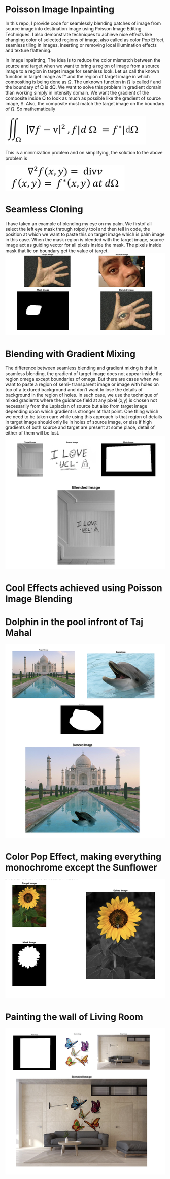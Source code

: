 # Poisson Image Inpainting
In this repo, I provide code for seamlessly blending patches of image from source image into destination image 
using Poisson Image Editing Techniques. I also demonstrate techniques to achieve nice effects like changing color of 
selected regions of image, also called as color Pop Effect, seamless tiling in images, inserting or removing local 
illumination effects and texture flattening.

In Image Inpainting, The idea is to reduce the color mismatch between the source and target when we want to bring a region of image from a source image to a region in target image for seamless look. Let us call the known function in target image as f* and the region of target image in which compositing is being done as Ω. The unknown function in Ω is called f and the boundary of Ω is dΩ. We want to solve this problem in gradient domain than working simply in intensity domain. We want the gradient of the composite inside Ω to look as much as possible like the gradient of source image, S. Also, the composite must match the target image on the boundary of Ω. So mathematically

![alt tag](https://github.com/apurvmmmec/Poisson-Image-Inpainting/blob/master/resources/eq1.png)


This is a minimization problem and on simplifying, the solution to the above problem is


![alt tag](https://github.com/apurvmmmec/Poisson-Image-Inpainting/blob/master/resources/eq2.png)


# Seamless Cloning
I have taken an example of blending my eye on my palm. We firstof all select the left eye mask through roipoly tool and then tell in code, the position at which we want to paste this on target image which is palm image in this case. When the mask region is blended with the target image, source image act as guiding vector for all pixels inside the mask. The pixels inside mask that lie on boundary get the value of target.
![alt tag](https://github.com/apurvmmmec/Poisson-Image-Inpainting/blob/master/resources/eyeInHand.png)

# Blending with Gradient Mixing
The difference between seamless blending and gradient mixing is that in seamless blending, the gradient of target image does not appear inside the region omega except boundaries of omega. But there are cases when we want to paste a region of semi- transparent image or image with holes on top of a textured background and don’t want to lose the details of background in the region of holes. In such case, we use the technique of mixed gradients where the guidance field at any pixel (x,y) is chosen not necessarily from the Laplacian of source but also from target image depending upon which gradient is stronger at that point. One thing which we need to be taken care while using this approach is that region of details in target image should only lie in holes of source image, or else if high gradients of both source and target are present at some place, detail of either of them will be lost.
![alt tag](https://github.com/apurvmmmec/Poisson-Image-Inpainting/blob/master/resources/iLoveUCL.png)

# Cool Effects achieved using Poisson Image Blending

# Dolphin in the pool infront of Taj Mahal
![alt tag](https://github.com/apurvmmmec/Poisson-Image-Inpainting/blob/master/resources/dolphinInTajmahal.png)

# Color Pop Effect, making everything monochrome except the Sunflower
![alt tag](https://github.com/apurvmmmec/Poisson-Image-Inpainting/blob/master/resources/sunflower.png)

# Painting the wall of Living Room
![alt tag](https://github.com/apurvmmmec/Poisson-Image-Inpainting/blob/master/resources/livingRoom.png)


